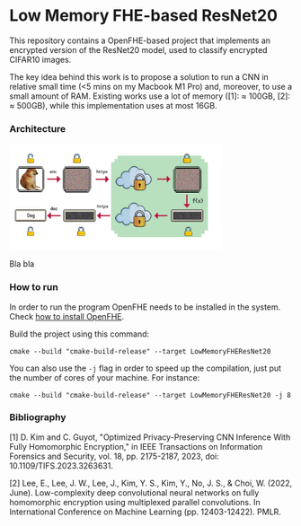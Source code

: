 # Low Memory FHE-based ResNet20
This repository contains a OpenFHE-based project that implements an encrypted version of the ResNet20 model, used to classify encrypted CIFAR10 images. 

The key idea behind this work is to propose a solution to run a CNN in relative small time (<5 mins on my Macbook M1 Pro) and, moreover, to use a small amount of RAM. Existing works use a lot of memory ([1]: $\approx$ 100GB, [2]: $\approx$ 500GB), while this implementation uses at most 16GB.

### Architecture

<img src="img/architecture.png" alt="Architecture description" width=75%>

Bla bla

### How to run
In order to run the program OpenFHE needs to be installed in the system. Check [how to install OpenFHE](https://openfhe-development.readthedocs.io/en/latest/sphinx_rsts/intro/installation/installation.html).

Build the project using this command:
```
cmake --build "cmake-build-release" --target LowMemoryFHEResNet20
```
You can also use the `-j` flag in order to speed up the compilation, just put the number of cores of your machine. For instance:
```
cmake --build "cmake-build-release" --target LowMemoryFHEResNet20 -j 8
```

### Bibliography 
[1] D. Kim and C. Guyot, "Optimized Privacy-Preserving CNN Inference With Fully Homomorphic Encryption," in IEEE Transactions on Information Forensics and Security, vol. 18, pp. 2175-2187, 2023, doi: 10.1109/TIFS.2023.3263631.

[2] Lee, E., Lee, J. W., Lee, J., Kim, Y. S., Kim, Y., No, J. S., & Choi, W. (2022, June). Low-complexity deep convolutional neural networks on fully homomorphic encryption using multiplexed parallel convolutions. In International Conference on Machine Learning (pp. 12403-12422). PMLR.
